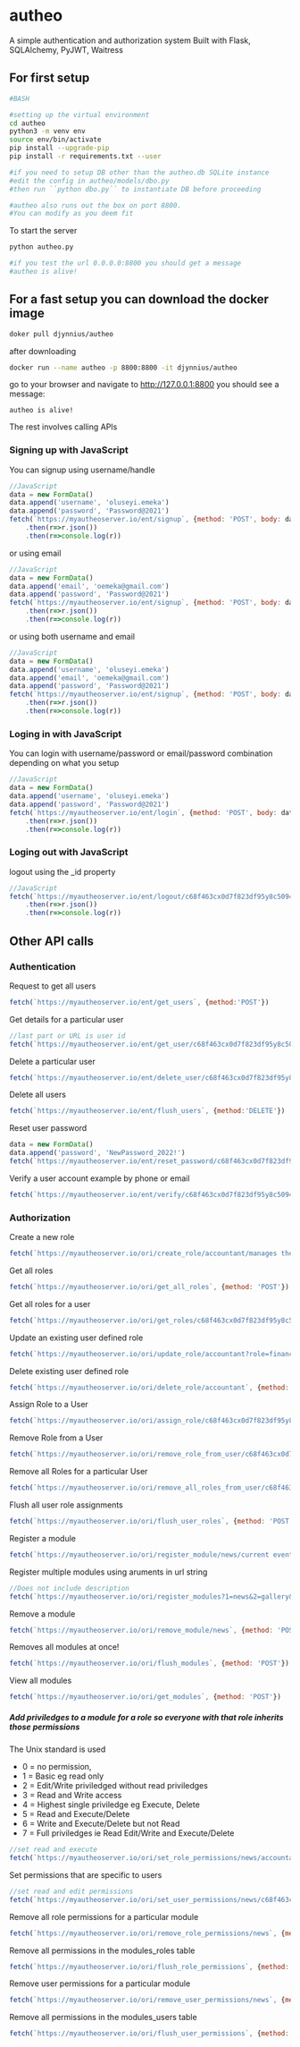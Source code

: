 # autheo
A simple authentication and authorization system
Built with Flask, SQLAlchemy, PyJWT, Waitress

## For first setup
```bash
#BASH

#setting up the virtual environment
cd autheo
python3 -m venv env
source env/bin/activate
pip install --upgrade-pip
pip install -r requirements.txt --user

#if you need to setup DB other than the autheo.db SQLite instance
#edit the config in autheo/models/dbo.py
#then run ``python dbo.py`` to instantiate DB before proceeding

#autheo also runs out the box on port 8800.
#You can modify as you deem fit

```

To start the server
```bash
python autheo.py

#if you test the url 0.0.0.0:8800 you should get a message
#autheo is alive!
```

## For a fast setup you can download the docker image 
```bash
doker pull djynnius/autheo
```

after downloading

```bash
docker run --name autheo -p 8800:8800 -it djynnius/autheo
```

go to your browser and navigate to http://127.0.0.1:8800
you should see a message:

```
autheo is alive!
```

The rest involves calling APIs

### Signing up with JavaScript

You can signup using username/handle

```javascript
//JavaScript
data = new FormData()
data.append('username', 'oluseyi.emeka')
data.append('password', 'Password@2021')
fetch(`https://myautheoserver.io/ent/signup`, {method: 'POST', body: data})
	.then(r=>r.json())
	.then(r=>console.log(r))

```

or using email

```javascript
//JavaScript
data = new FormData()
data.append('email', 'oemeka@gmail.com')
data.append('password', 'Password@2021')
fetch(`https://myautheoserver.io/ent/signup`, {method: 'POST', body: data})
	.then(r=>r.json())
	.then(r=>console.log(r))

```

or using both username and email

```javascript
//JavaScript
data = new FormData()
data.append('username', 'oluseyi.emeka')
data.append('email', 'oemeka@gmail.com')
data.append('password', 'Password@2021')
fetch(`https://myautheoserver.io/ent/signup`, {method: 'POST', body: data})
	.then(r=>r.json())
	.then(r=>console.log(r))

```

### Loging in with JavaScript

You can login with username/password or email/password combination depending on what you setup

```javascript
//JavaScript
data = new FormData()
data.append('username', 'oluseyi.emeka')
data.append('password', 'Password@2021')
fetch(`https://myautheoserver.io/ent/login`, {method: 'POST', body: data})
	.then(r=>r.json())
	.then(r=>console.log(r))

```

### Loging out with JavaScript

logout using the \_id property

```javascript
//JavaScript
fetch(`https://myautheoserver.io/ent/logout/c68f463cx0d7f823df95y8c50943e651`) 
	.then(r=>r.json())
	.then(r=>console.log(r))

```

## Other API calls

### Authentication

Request to get all users
```javascript
fetch(`https://myautheoserver.io/ent/get_users`, {method:'POST'}) 
```

Get details for a particular user
```javascript
//last part or URL is user id
fetch(`https://myautheoserver.io/ent/get_user/c68f463cx0d7f823df95y8c50943e651`, {method:'POST'}) 
```

Delete a particular user
```javascript
fetch(`https://myautheoserver.io/ent/delete_user/c68f463cx0d7f823df95y8c50943e651`, {method:'DELETE'})
```

Delete all users
```javascript
fetch(`https://myautheoserver.io/ent/flush_users`, {method:'DELETE'})
```

Reset user password
```javascript
data = new FormData()
data.append('password', 'NewPassword_2022!')
fetch(`https://myautheoserver.io/ent/reset_password/c68f463cx0d7f823df95y8c50943e651`, {method:'PUT', body: data})
```

Verify a user account example by phone or email
```javascript
fetch(`https://myautheoserver.io/ent/verify/c68f463cx0d7f823df95y8c50943e651`, {method:'PUT'})
```

### Authorization

Create a new role
```javascript
fetch(`https://myautheoserver.io/ori/create_role/accountant/manages the financial transactions`, {method: 'POST'})
```

Get all roles
```javascript
fetch(`https://myautheoserver.io/ori/get_all_roles`, {method: 'POST'})
```

Get all roles for a user
```javascript
fetch(`https://myautheoserver.io/ori/get_roles/c68f463cx0d7f823df95y8c50943e651`, {method: 'POST'})
```

Update an existing user defined role
```javascript
fetch(`https://myautheoserver.io/ori/update_role/accountant?role=finance_manager&description=head of financial transactions`, {method: 'POST'})
```

Delete existing user defined role
```javascript
fetch(`https://myautheoserver.io/ori/delete_role/accountant`, {method: 'DELETE'})
```

Assign Role to a User
```javascript
fetch(`https://myautheoserver.io/ori/assign_role/c68f463cx0d7f823df95y8c50943e651/accountant`, {method: 'POST'})
```


Remove Role from a User
```javascript
fetch(`https://myautheoserver.io/ori/remove_role_from_user/c68f463cx0d7f823df95y8c50943e651/accountant`, {method: 'POST'})
```

Remove all Roles for a particular User
```javascript
fetch(`https://myautheoserver.io/ori/remove_all_roles_from_user/c68f463cx0d7f823df95y8c50943e651`, {method: 'POST'})
```


Flush all user role assignments
```javascript
fetch(`https://myautheoserver.io/ori/flush_user_roles`, {method: 'POST'})
```

Register a module
```javascript
fetch(`https://myautheoserver.io/ori/register_module/news/current events local and international`, {method: 'POST'})
```

Register multiple modules using aruments in url string 
```javascript
//Does not include description
fetch(`https://myautheoserver.io/ori/register_modules?1=news&2=gallery&3=blog`, {method: 'POST'})
```

Remove a module
```javascript
fetch(`https://myautheoserver.io/ori/remove_module/news`, {method: 'POST'})
```
Removes all modules at once!
```javascript
fetch(`https://myautheoserver.io/ori/flush_modules`, {method: 'POST'})
```

View all modules
```javascript
fetch(`https://myautheoserver.io/ori/get_modules`, {method: 'POST'})
```

##### Add priviledges to a module for a role so everyone with that role inherits those permissions
The Unix standard is used
- 0 = no permission, 
- 1 = Basic eg read only
- 2 = Edit/Write priviledged without read priviledges
- 3 = Read and Write access
- 4 = Highest single priviledge eg Execute, Delete
- 5 = Read and Execute/Delete
- 6 = Write and Execute/Delete but not Read
- 7 = Full priviledges ie Read Edit/Write and Execute/Delete

```javascript
//set read and execute
fetch(`https://myautheoserver.io/ori/set_role_permissions/news/accountant/5`, {method: 'POST'})
```


Set permissions that are specific to users
```javascript
//set read and edit permissions
fetch(`https://myautheoserver.io/ori/set_user_permissions/news/c68f463cx0d7f823df95y8c50943e651/3`, {method: 'POST'})
```

Remove all role permissions for a particular module
```javascript
fetch(`https://myautheoserver.io/ori/remove_role_permissions/news`, {method: 'POST'})
```

Remove all permissions in the modules_roles table
```javascript
fetch(`https://myautheoserver.io/ori/flush_role_permissions`, {method: 'POST'})
```


Remove user permissions for a particular module
```javascript
fetch(`https://myautheoserver.io/ori/remove_user_permissions/news`, {method: 'POST'})
```

Remove all permissions in the modules_users table
```javascript
fetch(`https://myautheoserver.io/ori/flush_user_permissions`, {method: 'POST'})
```
